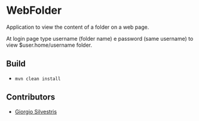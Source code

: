 # WebFolder

Application to view the content of a folder on a web page.

At login page type username (folder name) e password (same username) to view $user.home/username folder.

## Build

- `mvn clean install`

## Contributors

* [Giorgio Silvestris](https://github.com/giosil)